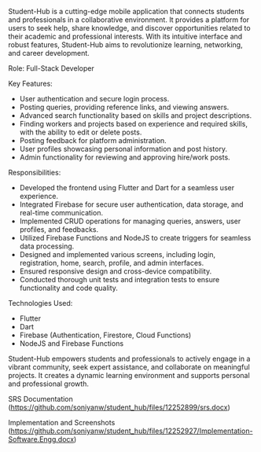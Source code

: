 Student-Hub is a cutting-edge mobile application that connects students and professionals in a collaborative environment. It provides a platform for users to seek help, share knowledge, and discover opportunities related to their academic and professional interests. With its intuitive interface and robust features, Student-Hub aims to revolutionize learning, networking, and career development.

Role: Full-Stack Developer

Key Features:
- User authentication and secure login process.
- Posting queries, providing reference links, and viewing answers.
- Advanced search functionality based on skills and project descriptions.
- Finding workers and projects based on experience and required skills, with the ability to edit or delete posts.
- Posting feedback for platform administration.
- User profiles showcasing personal information and post history.
- Admin functionality for reviewing and approving hire/work posts.

Responsibilities:
- Developed the frontend using Flutter and Dart for a seamless user experience.
- Integrated Firebase for secure user authentication, data storage, and real-time communication.
- Implemented CRUD operations for managing queries, answers, user profiles, and feedbacks.
- Utilized Firebase Functions and NodeJS to create triggers for seamless data processing.
- Designed and implemented various screens, including login, registration, home, search, profile, and admin interfaces.
- Ensured responsive design and cross-device compatibility.
- Conducted thorough unit tests and integration tests to ensure functionality and code quality.

Technologies Used:
- Flutter
- Dart
- Firebase (Authentication, Firestore, Cloud Functions)
- NodeJS and Firebase Functions

Student-Hub empowers students and professionals to actively engage in a vibrant community, seek expert assistance, and collaborate on meaningful projects. It creates a dynamic learning environment and supports personal and professional growth.

SRS Documentation (https://github.com/soniyanw/student_hub/files/12252899/srs.docx)

Implementation and Screenshots (https://github.com/soniyanw/student_hub/files/12252927/Implementation-Software.Engg.docx)


